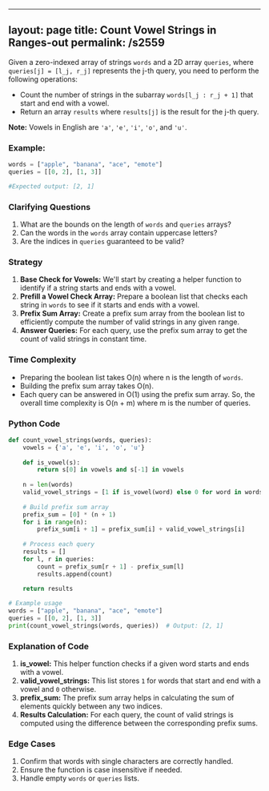 
---
layout: page
title:  Count Vowel Strings in Ranges-out
permalink: /s2559
---

Given a zero-indexed array of strings `words` and a 2D array `queries`, where `queries[j] = [l_j, r_j]` represents the j-th query, you need to perform the following operations:

- Count the number of strings in the subarray `words[l_j : r_j + 1]` that start and end with a vowel.
- Return an array `results` where `results[j]` is the result for the j-th query.

**Note:**
Vowels in English are `'a'`, `'e'`, `'i'`, `'o'`, and `'u'`.

### Example:

```python
words = ["apple", "banana", "ace", "emote"]
queries = [[0, 2], [1, 3]]

#Expected output: [2, 1]
```

### Clarifying Questions
1. What are the bounds on the length of `words` and `queries` arrays?
2. Can the words in the `words` array contain uppercase letters?
3. Are the indices in `queries` guaranteed to be valid?

### Strategy
1. **Base Check for Vowels:** We'll start by creating a helper function to identify if a string starts and ends with a vowel.
2. **Prefill a Vowel Check Array:** Prepare a boolean list that checks each string in `words` to see if it starts and ends with a vowel.
3. **Prefix Sum Array:** Create a prefix sum array from the boolean list to efficiently compute the number of valid strings in any given range.
4. **Answer Queries:** For each query, use the prefix sum array to get the count of valid strings in constant time.

### Time Complexity
- Preparing the boolean list takes O(n) where n is the length of `words`.
- Building the prefix sum array takes O(n).
- Each query can be answered in O(1) using the prefix sum array.
So, the overall time complexity is O(n + m) where m is the number of queries.

### Python Code

```python
def count_vowel_strings(words, queries):
    vowels = {'a', 'e', 'i', 'o', 'u'}
    
    def is_vowel(s):
        return s[0] in vowels and s[-1] in vowels
    
    n = len(words)
    valid_vowel_strings = [1 if is_vowel(word) else 0 for word in words]
    
    # Build prefix sum array
    prefix_sum = [0] * (n + 1)
    for i in range(n):
        prefix_sum[i + 1] = prefix_sum[i] + valid_vowel_strings[i]
    
    # Process each query
    results = []
    for l, r in queries:
        count = prefix_sum[r + 1] - prefix_sum[l]
        results.append(count)
    
    return results

# Example usage
words = ["apple", "banana", "ace", "emote"]
queries = [[0, 2], [1, 3]]
print(count_vowel_strings(words, queries))  # Output: [2, 1]
```

### Explanation of Code
1. **is_vowel:** This helper function checks if a given word starts and ends with a vowel.
2. **valid_vowel_strings:** This list stores `1` for words that start and end with a vowel and `0` otherwise.
3. **prefix_sum:** The prefix sum array helps in calculating the sum of elements quickly between any two indices.
4. **Results Calculation:** For each query, the count of valid strings is computed using the difference between the corresponding prefix sums.

### Edge Cases
1. Confirm that words with single characters are correctly handled.
2. Ensure the function is case insensitive if needed.
3. Handle empty `words` or `queries` lists.